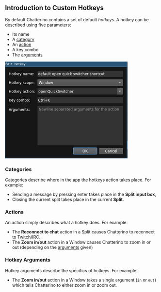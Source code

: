 ## Introduction to Custom Hotkeys

By default Chatterino contains a set of default _hotkeys_. A hotkey can be described using five parameters:

- Its name
- A [category](#categories)
- An [action](#actions)
- A key combo
- The [arguments](#arguments)

![Open quick switcher hotkey being edited](images/hotkeys/Editing.png)

### Categories

Categories describe where in the app the hotkeys action takes place. For example:

- Sending a message by pressing enter takes place in the **Split input box**,
- Closing the current split takes place in the current **Split**.

### Actions

An action simply describes what a hotkey does. For example:

- The **Reconnect to chat** action in a Split causes Chatterino to reconnect to Twitch/IRC.
- The **Zoom in/out** action in a Window causes Chatterino to zoom in or out (depending on the [arguments](#hotkey-arguments) given)

### Hotkey Arguments

Hotkey arguments describe the specifics of hotkeys. For example:

- The **Zoom in/out** action in a Window takes a single argument (`in` or `out`) which tells Chatterino to either zoom in or zoom out.
